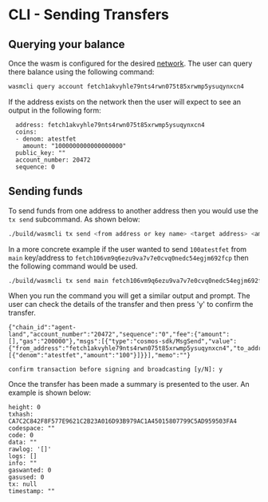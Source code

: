 # CLI - Sending Transfers

## Querying your balance

Once the wasm is configured for the desired [network](../cli-introduction/). The user can query there balance using the following command:

```bash
wasmcli query account fetch1akvyhle79nts4rwn075t85xrwmp5ysuqynxcn4
```

If the address exists on the network then the user will expect to see an output in the following form:

```text
  address: fetch1akvyhle79nts4rwn075t85xrwmp5ysuqynxcn4
  coins:
  - denom: atestfet
    amount: "1000000000000000000"
  public_key: ""
  account_number: 20472
  sequence: 0
```


## Sending funds

To send funds from one address to another address then you would use the `tx send` subcommand. As shown below:

```bash
./build/wasmcli tx send <from address or key name> <target address> <amount>
```

In a more concrete example if the user wanted to send `100atestfet` from `main` key/address to `fetch106vm9q6ezu9va7v7e0cvq0nedc54egjm692fcp` then the following command would be used.

```bash
./build/wasmcli tx send main fetch106vm9q6ezu9va7v7e0cvq0nedc54egjm692fcp 100atestfet
```

When you run the command you will get a similar output and prompt. The user can check the details of the transfer and then press 'y' to confirm the transfer.

```text
{"chain_id":"agent-land","account_number":"20472","sequence":"0","fee":{"amount":[],"gas":"200000"},"msgs":[{"type":"cosmos-sdk/MsgSend","value":{"from_address":"fetch1akvyhle79nts4rwn075t85xrwmp5ysuqynxcn4","to_address":"fetch106vm9q6ezu9va7v7e0cvq0nedc54egjm692fcp","amount":[{"denom":"atestfet","amount":"100"}]}}],"memo":""}

confirm transaction before signing and broadcasting [y/N]: y
```

Once the transfer has been made a summary is presented to the user. An example is shown below:

```text
height: 0
txhash: CA7C2C842F8F577E9621C2B23A016D93B979AC1A45015807799C5AD959503FA4
codespace: ""
code: 0
data: ""
rawlog: '[]'
logs: []
info: ""
gaswanted: 0
gasused: 0
tx: null
timestamp: ""
```